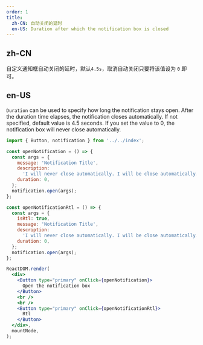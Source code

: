 ```yaml
---
order: 1
title:
  zh-CN: 自动关闭的延时
  en-US: Duration after which the notification box is closed
---
```


## zh-CN

自定义通知框自动关闭的延时，默认`4.5s`，取消自动关闭只要将该值设为 `0` 即可。

## en-US

`Duration` can be used to specify how long the notification stays open. After the duration time elapses, the notification closes automatically. If not specified, default value is 4.5 seconds. If you set the value to 0, the notification box will never close automatically.

```jsx
import { Button, notification } from '../../index';

const openNotification = () => {
  const args = {
    message: 'Notification Title',
    description:
      'I will never close automatically. I will be close automatically. I will never close automatically.',
    duration: 0,
  };
  notification.open(args);
};

const openNotificationRtl = () => {
  const args = {
    isRtl: true,
    message: 'Notification Title',
    description:
      'I will never close automatically. I will be close automatically. I will never close automatically.',
    duration: 0,
  };
  notification.open(args);
};

ReactDOM.render(
  <div>
    <Button type="primary" onClick={openNotification}>
      Open the notification box
    </Button>
    <br />
    <br />
    <Button type="primary" onClick={openNotificationRtl}>
      Rtl
    </Button>
  </div>,
  mountNode,
);
```
